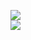 [![](https://img.shields.io/badge/Made%20With-Github%20Spray-lightgrey.svg?style=for-the-badge&logo=github)](https://github.com/Annihil/github-spray#30724)  
[![](https://i.imgur.com/2DrTn0Z.gif)](https://github.com/Annihil/github-spray)